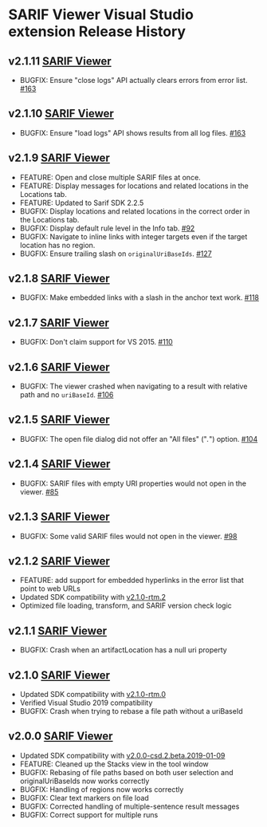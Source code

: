 # SARIF Viewer Visual Studio extension Release History
## **v2.1.11** [SARIF Viewer](https://marketplace.visualstudio.com/items?itemName=WDGIS.MicrosoftSarifViewer)
* BUGFIX: Ensure "close logs" API actually clears errors from error list. [#163](https://github.com/microsoft/sarif-visualstudio-extension/issues/172)

## **v2.1.10** [SARIF Viewer](https://marketplace.visualstudio.com/items?itemName=WDGIS.MicrosoftSarifViewer)
* BUGFIX: Ensure "load logs" API shows results from all log files. [#163](https://github.com/microsoft/sarif-visualstudio-extension/issues/163)

## **v2.1.9** [SARIF Viewer](https://marketplace.visualstudio.com/items?itemName=WDGIS.MicrosoftSarifViewer)
* FEATURE: Open and close multiple SARIF files at once.
* FEATURE: Display messages for locations and related locations in the Locations tab.
* FEATURE: Updated to Sarif SDK 2.2.5
* BUGFIX: Display locations and related locations in the correct order in the Locations tab.
* BUGFIX: Display default rule level in the Info tab. [#92](https://github.com/microsoft/sarif-visualstudio-extension/issues/92)
* BUGFIX: Navigate to inline links with integer targets even if the target location has no region.
* BUGFIX: Ensure trailing slash on `originalUriBaseIds`. [#127](https://github.com/microsoft/sarif-visualstudio-extension/issues/127)

## **v2.1.8** [SARIF Viewer](https://marketplace.visualstudio.com/items?itemName=WDGIS.MicrosoftSarifViewer)
* BUGFIX: Make embedded links with a slash in the anchor text work. [#118](https://github.com/microsoft/sarif-visualstudio-extension/issues/118)

## **v2.1.7** [SARIF Viewer](https://marketplace.visualstudio.com/items?itemName=WDGIS.MicrosoftSarifViewer)
* BUGFIX: Don't claim support for VS 2015. [#110](https://github.com/microsoft/sarif-visualstudio-extension/issues/110)

## **v2.1.6** [SARIF Viewer](https://marketplace.visualstudio.com/items?itemName=WDGIS.MicrosoftSarifViewer)
* BUGFIX: The viewer crashed when navigating to a result with relative path and no `uriBaseId`. [#106](https://github.com/microsoft/sarif-visualstudio-extension/issues/106)

## **v2.1.5** [SARIF Viewer](https://marketplace.visualstudio.com/items?itemName=WDGIS.MicrosoftSarifViewer)
* BUGFIX: The open file dialog did not offer an "All files" ("*.*") option. [#104](https://github.com/microsoft/sarif-visualstudio-extension/issues/104)

## **v2.1.4** [SARIF Viewer](https://marketplace.visualstudio.com/items?itemName=WDGIS.MicrosoftSarifViewer)
* BUGFIX: SARIF files with empty URI properties would not open in the viewer. [#85](https://github.com/microsoft/sarif-visualstudio-extension/issues/85)

## **v2.1.3** [SARIF Viewer](https://marketplace.visualstudio.com/items?itemName=WDGIS.MicrosoftSarifViewer)
* BUGFIX: Some valid SARIF files would not open in the viewer. [#98](https://github.com/microsoft/sarif-visualstudio-extension/issues/98)

## **v2.1.2** [SARIF Viewer](https://marketplace.visualstudio.com/items?itemName=WDGIS.MicrosoftSarifViewer)
* FEATURE: add support for embedded hyperlinks in the error list that point to web URLs
* Updated SDK compatibility with [v2.1.0-rtm.2](https://www.nuget.org/packages/Sarif.Sdk/2.1.2)
* Optimized file loading, transform, and SARIF version check logic

## **v2.1.1** [SARIF Viewer](https://marketplace.visualstudio.com/items?itemName=WDGIS.MicrosoftSarifViewer)
* BUGFIX: Crash when an artifactLocation has a null uri property

## **v2.1.0** [SARIF Viewer](https://marketplace.visualstudio.com/items?itemName=WDGIS.MicrosoftSarifViewer)
* Updated SDK compatibility with [v2.1.0-rtm.0](https://www.nuget.org/packages/Sarif.Sdk/2.1.0)
* Verified Visual Studio 2019 compatibility
* BUGFIX: Crash when trying to rebase a file path without a uriBaseId

## **v2.0.0** [SARIF Viewer](https://marketplace.visualstudio.com/items?itemName=WDGIS.MicrosoftSarifViewer)
* Updated SDK compatibility with [v2.0.0-csd.2.beta.2019-01-09](https://www.nuget.org/packages/Sarif.Sdk/2.0.0-csd.2.beta.2019-01-09)
* FEATURE: Cleaned up the Stacks view in the tool window
* BUGFIX: Rebasing of file paths based on both user selection and originalUriBaseIds now works correctly
* BUGFIX: Handling of regions now works correctly
* BUGFIX: Clear text markers on file load
* BUGFIX: Corrected handling of multiple-sentence result messages
* BUGFIX: Correct support for multiple runs
